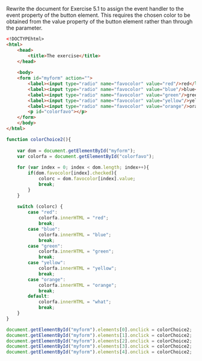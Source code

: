 Rewrite the document for Exercise 5.1 to assign the event handler to the 
event property of the button element. This requires the chosen color to 
be obtained from the value property of the button element rather than 
through the parameter.

``` html
<!DOCTYPEhtml>
<html>
	<head>
		<title>The exercise</title>
	</head>
   
	<body>
	<form id="myform" action="">
		<label><input type="radio" name="favocolor" value="red"/>red</label>
		<label><input type="radio" name="favocolor" value="blue"/>blue</label>
		<label><input type="radio" name="favocolor" value="green"/>green</label>
		<label><input type="radio" name="favocolor" value="yellow"/>yellow</label>
		<label><input type="radio" name="favocolor" value="orange"/>orange</label>
		<p id="colorfavo"></p>
	</form>
	</body>  
</html>
```

``` js
function colorChoice2(){
	
	var dom = document.getElementById("myform");
	var colorfa = document.getElementById("colorfavo");
	
	for (var index = 0; index < dom.length; index++){
		if(dom.favocolor[index].checked){
			colorc = dom.favocolor[index].value;
			break;
		}
	}
	
	switch (colorc) {
		case "red":
			colorfa.innerHTML = "red";
			break;
		case "blue":
			colorfa.innerHTML = "blue";
			break;
		case "green":
			colorfa.innerHTML = "green";
			break;
		case "yellow":
			colorfa.innerHTML = "yellow";
			break;
		case "orange":
			colorfa.innerHTML = "orange";
			break;
		default:
			colorfa.innerHTML = "what";
			break;
	}
}
```

``` js 
document.getElementById("myform").elements[0].onclick = colorChoice2;
document.getElementById("myform").elements[1].onclick = colorChoice2;
document.getElementById("myform").elements[2].onclick = colorChoice2;
document.getElementById("myform").elements[3].onclick = colorChoice2;
document.getElementById("myform").elements[4].onclick = colorChoice2;
```
